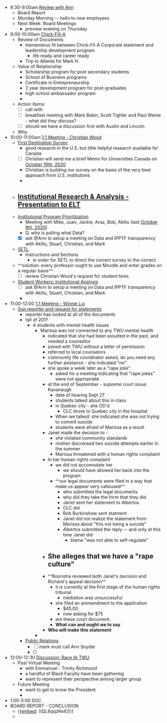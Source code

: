 - 8:30-9:00am [Review with Ann](<Review with Ann.md>)
    - Board Report
    - Monday Morning -- hello to new employees
    - Next Week: Board Meetings
        - preview evening on Thursday
- 9:00-10:00am [Chick-Fill-A](<Chick-Fill-A.md>)
    - Review of Documents
        - tremendous fit between Chick-Fil-A Corporate statement and leadership development program
            - life ready and career ready
        - Trip to Atlanta for Mark H. 
    - Value of Relationship
        - Scholarship program for post secondary students
        - School of Business programs
        - Certificate in Entrepreneurship
        - 2 year development program for post-graduates
        - high school ambassador program
        - 
    - Action Items:
        - [ ] call with 
        - [ ] breakfast meeting with Mark Bakin, Scott Tighler and Paul Weme - what did they discuss?
        - [ ] should we have a discussion first with Austin and Lincoln 
    - Why  
- 10:00-11:00am [1:1 Meeting - Christian Wood](<1:1 Meeting - Christian Wood.md>)
    - [First Destination Survey](<First Destination Survey.md>) 
        - good research in the U.S. but little helpful research available for Canada
        - [ ] Christian will send me a brief Memo for Universities Canada on [October 19th, 2020](<October 19th, 2020.md>)
        - Christian is building our survey on the basis of the very best approach from U.S. institutions
        - 
    - [Institutional Research & Analysis - Presentation to ELT](<Institutional Research & Analysis - Presentation to ELT.md>)
        - 
    - [Institutional Program Prioritization](<Institutional Program Prioritization.md>)
        - Meeting with Mike, Juan, Jackie, Araz, Bob, Aklilu (last [October 9th, 2020](<October 9th, 2020.md>))
        - Q. who is pulling what Data?
        - [x] ask @Ann to setup a meeting on Data and IPPTF transparency with Aklilu, Stuart, Christian, and Mark
    - [SETL](<SETL.md>)
        - Instructions and Sections
            - in order for SETL to direct the correct survey to the correct 
    - ^^solution: every professor ought to use Moodle and enter grades on a regular basis^^
        - [ ] review Christian Wood's request for student hires
    - [Student Workers: Institutional Analysis](<Student Workers: Institutional Analysis.md>)
        - [ ] ask @Ann to setup a meeting on Data and IPPTF transparency with Aklilu, Stuart, Christian, and Mark
        - 
- 11:00-12:00 [1:1 Meeting - Winnie Lui](<1:1 Meeting - Winnie Lui.md>)
    - [Sun reporter and request for statements](<Sun reporter and request for statements.md>)
        - reporter has looked at all of the documents
        - fall of 201?
            - 4 students with mental health issues
                - Marissa was not connected to any TWU mental health
                    - indicated that she had been assulted in the past, and needed a counsellor
                    - joined with TWU without a letter of permission
                    - referred to local counselors
                    - community life coordinator asked, do you need any further asistance - she indicated "no"
                    - she spoke a week later as a "rape joke"
                        - asked for a meeting indicating that "rape jokes" were not appropriate
                    - at the end of September - supreme court issue: Kavanaugh
                        - date of hearing Sept 27
                        - students talked about this in class
                        - in Quebec city - she OD'd
                            - CLC drove to Quebec city in the hospital
                        - When we talked: she indicated she was not trying to commit suicide
                        - students were afraid of Marissa as a result
                    - Janet made the decision to - 
                        - she violated community standards
                        - mother discolosed two suicide attempts earlier in the summer
                        - Marissa threatened with a human rights complaint
                    - In her human rights complaint
                        - we did not accomodate her
                            - we should have allowed her back into the program
                        - ^^our legal documents were filed in a way that make us appear very calloused^^
                            - who submitted the legal documents
                            - why did they take the form that they did
                            - Janet sent her statement to Albertos
                            - CLC did
                            - Bob Burkinshaw sent statment
                            - Janet did not realize the statement from Marissa about "this not being a suicide"
                            - Albertos submitted the reply -- and only at this time Janet did 
                                - blame "was not able to self-regulate"
                    - She alleges that we have a "rape culture"
                        - 
                    - ^^Boonstra reviewed both Janet's decision and Richard's appeal decision^^
                        - it is currently at the first stage of the human rights tribunal
                            - mediation was unsuccessful
                        - she filed an ammendment to the application
                            - $45,00
                            - now asking for $75
                        - are these court document. 
                        - **What can and ought we to say**
                    - **Who will make this statement**
                - 
        - [Public Relations](<Public Relations.md>)
            - [ ] mark must call Ann Snyder
            - [ ] 
- 12:00-12:30 [Discussion: Race @ TWU](<Discussion: Race @ TWU.md>)
    - Past Virtual Meeting
        - with Emmanuel - Trinity Richmond
        - a handful of Black Faculty have been gathering
        - want to represent their perspective among larger group
    - Future Meeting
        - want to get to know the President
        - 
- 1:00-5:00 SOC
- BOARD REPORT - CONCLUSION 
    - {{[embed](<embed.md>): ((QL6qqzKeX))}}
    - 
